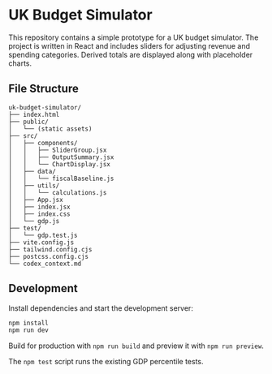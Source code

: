 # UK Budget Simulator

This repository contains a simple prototype for a UK budget simulator. The
project is written in React and includes sliders for adjusting revenue and
spending categories. Derived totals are displayed along with placeholder
charts.

## File Structure

```
uk-budget-simulator/
├── index.html
├── public/
│   └── (static assets)
├── src/
│   ├── components/
│   │   ├── SliderGroup.jsx
│   │   ├── OutputSummary.jsx
│   │   └── ChartDisplay.jsx
│   ├── data/
│   │   └── fiscalBaseline.js
│   ├── utils/
│   │   └── calculations.js
│   ├── App.jsx
│   ├── index.jsx
│   ├── index.css
│   └── gdp.js
├── test/
│   └── gdp.test.js
├── vite.config.js
├── tailwind.config.cjs
├── postcss.config.cjs
└── codex_context.md
```

## Development

Install dependencies and start the development server:

```bash
npm install
npm run dev
```

Build for production with `npm run build` and preview it with `npm run preview`.

The `npm test` script runs the existing GDP percentile tests.
